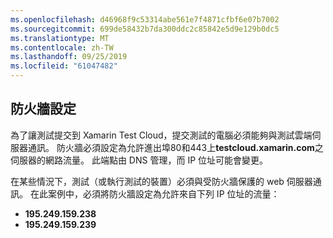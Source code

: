 ```yaml
---
ms.openlocfilehash: d46968f9c53314abe561e7f4871cfbf6e07b7002
ms.sourcegitcommit: 699de58432b7da300ddc2c85842e5d9e129b0dc5
ms.translationtype: MT
ms.contentlocale: zh-TW
ms.lasthandoff: 09/25/2019
ms.locfileid: "61047482"
---
```

## <a name="firewall-configuration"></a>防火牆設定

為了讓測試提交到 Xamarin Test Cloud，提交測試的電腦必須能夠與測試雲端伺服器通訊。 防火牆必須設定為允許進出埠80和443上**testcloud.xamarin.com**之伺服器的網路流量。 此端點由 DNS 管理，而 IP 位址可能會變更。 

在某些情況下，測試（或執行測試的裝置）必須與受防火牆保護的 web 伺服器通訊。 在此案例中，必須將防火牆設定為允許來自下列 IP 位址的流量：

* **195.249.159.238**
* **195.249.159.239**
